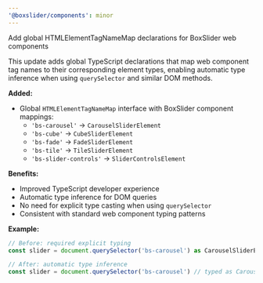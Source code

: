 ```yaml
---
'@boxslider/components': minor
---
```


Add global HTMLElementTagNameMap declarations for BoxSlider web components

This update adds global TypeScript declarations that map web component tag names to their corresponding element types, enabling automatic type inference when using `querySelector` and similar DOM methods.

**Added:**

- Global `HTMLElementTagNameMap` interface with BoxSlider component mappings:
  - `'bs-carousel'` → `CarouselSliderElement`
  - `'bs-cube'` → `CubeSliderElement`
  - `'bs-fade'` → `FadeSliderElement`
  - `'bs-tile'` → `TileSliderElement`
  - `'bs-slider-controls'` → `SliderControlsElement`

**Benefits:**

- Improved TypeScript developer experience
- Automatic type inference for DOM queries
- No need for explicit type casting when using `querySelector`
- Consistent with standard web component typing patterns

**Example:**

```typescript
// Before: required explicit typing
const slider = document.querySelector('bs-carousel') as CarouselSliderElement

// After: automatic type inference
const slider = document.querySelector('bs-carousel') // typed as CarouselSliderElement | null
```
